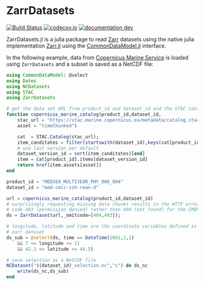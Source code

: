 # ZarrDatasets

[![Build Status](https://github.com/JuliaGeo/ZarrDatasets.jl/workflows/CI/badge.svg)](https://github.com/JuliaGeo/ZarrDatasets.jl/actions)
[![codecov.io](http://codecov.io/github/JuliaGeo/ZarrDatasets.jl/coverage.svg?branch=main)](http://app.codecov.io/github/JuliaGeo/ZarrDatasets.jl?branch=main)
[![documentation dev](https://img.shields.io/badge/docs-dev-blue.svg)](https://juliageo.github.io/ZarrDatasets.jl/dev/)


ZarrDatasets.jl is a julia package to read [Zarr](https://zarr.dev/) datasets using the native julia implementation [Zarr.jl](https://github.com/JuliaIO/Zarr.jl)
using the [CommonDataModel.jl](https://github.com/JuliaGeo/CommonDataModel.jl) interface.

In the following example, data from [Copernicus Marine Service](https://marine.copernicus.eu/) is loaded using `ZarrDatasets` and a subset
is saved as a NetCDF file:


```julia
using CommonDataModel: @select
using Dates
using NCDatasets
using STAC
using ZarrDatasets

# get the data set URL from product_id and dataset_id and the STAC catalog
function copernicus_marine_catalog(product_id,dataset_id,
    stac_url = "https://stac.marine.copernicus.eu/metadata/catalog.stac.json",
    asset = "timeChunked")

    cat  = STAC.Catalog(stac_url);
    item_canditates = filter(startswith(dataset_id),keys(cat[product_id].items))
    # use last version per default
    dataset_version_id = sort(item_canditates)[end]
    item = cat[product_id].items[dataset_version_id]
    return href(item.assets[asset])
end

product_id = "MEDSEA_MULTIYEAR_PHY_006_004"
dataset_id = "med-cmcc-ssh-rean-d"

url = copernicus_marine_catalog(product_id,dataset_id)
# surprisingly requesting missing data chunks results in the HTTP error
# code 403 (permission denied) rather than 404 (not found) for the CMEMS server.
ds = ZarrDataset(url,_omitcode=[404,403]);

# longitude, latitude and time are the coordinate variables defined in the
# zarr dataset
ds_sub = @select(ds, time == DateTime(2001,1,1)
    && 7 <= longitude <= 11
    && 42.3 <= latitude <= 44.5)

# save selection as a NetCDF file
NCDataset("$(dataset_id)_selection.nc","c") do ds_nc
    write(ds_nc,ds_sub)
end
```
